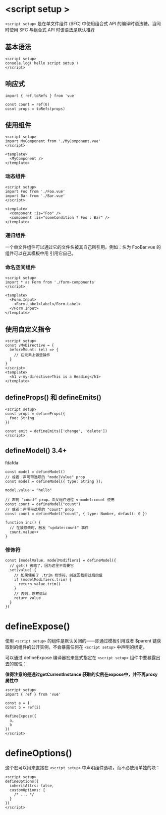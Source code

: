 # \<script setup \>
`<script setup>` 是在单文件组件 (SFC) 中使用组合式 API 的编译时语法糖。当同时使用 SFC 与组合式 API 时该语法是默认推荐



##  基本语法
```
<script setup>
console.log('hello script setup')
</script>
```

## 响应式
```
import { ref,toRefs } from 'vue'

const count = ref(0)
cosnt props = toRefs(props)
```


## 使用组件
```
<script setup>
import MyComponent from './MyComponent.vue'
</script>

<template>
  <MyComponent />
</template>
```

### 动态组件
```
<script setup>
import Foo from './Foo.vue'
import Bar from './Bar.vue'
</script>

<template>
  <component :is="Foo" />
  <component :is="someCondition ? Foo : Bar" />
</template>
```

### 递归组件
一个单文件组件可以通过它的文件名被其自己所引用。例如：名为 FooBar.vue 的组件可以在其模板中用 <FooBar/> 引用它自己。

### 命名空间组件
```
<script setup>
import * as Form from './form-components'
</script>

<template>
  <Form.Input>
    <Form.Label>label</Form.Label>
  </Form.Input>
</template>
```

## 使用自定义指令
```
<script setup>
const vMyDirective = {
  beforeMount: (el) => {
    // 在元素上做些操作
  }
}
</script>
<template>
  <h1 v-my-directive>This is a Heading</h1>
</template>
```

## defineProps() 和 defineEmits()
```
<script setup>
const props = defineProps({
  foo: String
})

const emit = defineEmits(['change', 'delete'])
</script>
```

## defineModel() 3.4+
fdafda



```
const model = defineModel()
// 或者：声明带选项的 "modelValue" prop
const model = defineModel({ type: String });

model.value = "hello"

// 声明 "count" prop，由父组件通过 v-model:count 使用
const count = defineModel("count")
// 或者：声明带选项的 "count" prop
const count = defineModel("count", { type: Number, default: 0 })

function inc() {
  // 在被修改时，触发 "update:count" 事件
  count.value++
}

```

### 修饰符
```
const [modelValue, modelModifiers] = defineModel({
  // get() 省略了，因为这里不需要它
  set(value) {
    // 如果使用了 .trim 修饰符，则返回裁剪过后的值
    if (modelModifiers.trim) {
      return value.trim()
    }
    // 否则，原样返回
    return value
  }
})
```

# defineExpose()

使用 `<script setup>` 的组件是默认关闭的——即通过模板引用或者 $parent 链获取到的组件的公开实例，不会暴露任何在 `<script setup>` 中声明的绑定。

可以通过 defineExpose 编译器宏来显式指定在 `<script setup>` 组件中要暴露出去的属性：

**值得注意的是通过getCurrentInstance 获取的实例在expose中，并不再proxy属性中**

```
<script setup>
import { ref } from 'vue'

const a = 1
const b = ref(2)

defineExpose({
  a,
  b
})
</script>
```

# defineOptions()
这个宏可以用来直接在 `<script setup>` 中声明组件选项，而不必使用单独的块：
```
<script setup>
defineOptions({
  inheritAttrs: false,
  customOptions: {
    /* ... */
  }
})
</script>
```
